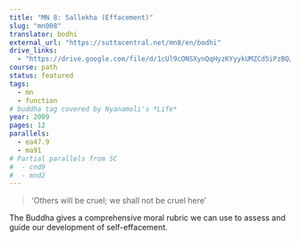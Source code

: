 ```yaml
---
title: "MN 8: Sallekha (Effacement)"
slug: "mn008"
translator: bodhi
external_url: "https://suttacentral.net/mn8/en/bodhi"
drive_links:
  - "https://drive.google.com/file/d/1cUl9cONSXynQqHyzKYyykUMZCd5iPzBQ/view?usp=drivesdk"
course: path
status: featured
tags:
  - mn
  - function
# buddha tag covered by Nyanamoli's *Life*
year: 2009
pages: 12
parallels:
  - ea47.9
  - ma91
# Partial parallels from SC
#  - cnd9
#  - mnd2
---
```


> ‘Others will be cruel; we shall not be cruel here’

The Buddha gives a comprehensive moral rubric we can use to assess and guide our development of self-effacement.
